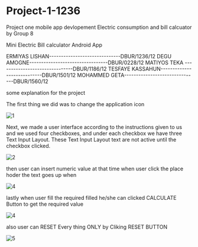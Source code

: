 # Project-1-1236
Project one mobile app devlopement Electric consumption and bill calcuator by Group 8

Mini Electric Bill calculator Android App 

 ERMIYAS LISHAN------------------------------DBUR/1236/12
 DEGU AMOGNE---------------------------------DBUR/0228/12
 MATIYOS TEKA -------------------------------DBUR/1186/12
 TESFAYE KASSAHUN----------------------------DBUR/1501/12
 MOHAMMED GETA-------------------------------DBUR/1560/12
 
 
 some explanation for the project 
 
 The first thing we did was to change the application icon
 
 
 ![1](https://user-images.githubusercontent.com/80126214/227774474-fe85c0a5-20be-43c6-9d35-1f0a41483ad2.jpg)

Next, we made a user interface according to the instructions given to us and we used four checkboxes, and under each checkbox we have three Text Input Layout. 
These Text Input Layout text are not active until the checkbox clicked.


![2](https://user-images.githubusercontent.com/80126214/227774606-8bb497c4-bd38-4466-8918-c42f67f71768.jpg)

then user can insert numeric value at that time when user click the place hoder the text goes up when 


![4](https://user-images.githubusercontent.com/80126214/227774800-228f2f4c-de14-4d4b-b103-781e4ce1aa96.jpg)


lastly when user fill the required filled he/she can clicked CALCULATE Button to get the required value


![4](https://user-images.githubusercontent.com/80126214/227774692-807dce65-59e3-4ba6-8d48-2c29159ef0e5.jpg)


also user can RESET Every thing ONLY by Cliking RESET BUTTON


![5](https://user-images.githubusercontent.com/80126214/227774843-3d522ec7-5b48-40f4-8443-f979c5fcd30e.jpg)
